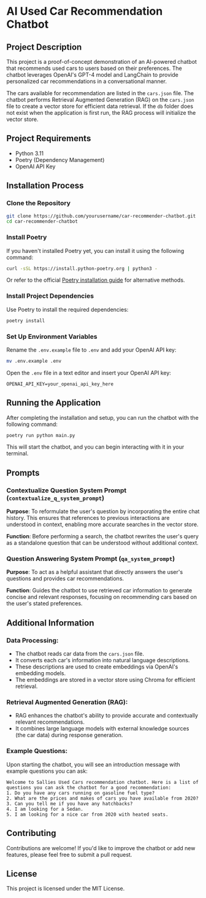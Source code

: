 # AI Used Car Recommendation Chatbot

## Project Description
This project is a proof-of-concept demonstration of an AI-powered chatbot that recommends used cars to users based on their preferences. The chatbot leverages OpenAI's GPT-4 model and LangChain to provide personalized car recommendations in a conversational manner.

The cars available for recommendation are listed in the `cars.json` file. The chatbot performs Retrieval Augmented Generation (RAG) on the `cars.json` file to create a vector store for efficient data retrieval. If the `db` folder does not exist when the application is first run, the RAG process will initialize the vector store.

## Project Requirements
- Python 3.11
- Poetry (Dependency Management)
- OpenAI API Key

## Installation Process

### Clone the Repository

```bash
git clone https://github.com/yourusername/car-recommender-chatbot.git
cd car-recommender-chatbot
```

### Install Poetry

If you haven't installed Poetry yet, you can install it using the following command:

```bash
curl -sSL https://install.python-poetry.org | python3 -
```

Or refer to the official [Poetry installation guide](https://python-poetry.org/docs/) for alternative methods.

### Install Project Dependencies

Use Poetry to install the required dependencies:

```bash
poetry install
```

### Set Up Environment Variables

Rename the `.env.example` file to `.env` and add your OpenAI API key:

```bash
mv .env.example .env
```

Open the `.env` file in a text editor and insert your OpenAI API key:

```env
OPENAI_API_KEY=your_openai_api_key_here
```

## Running the Application
After completing the installation and setup, you can run the chatbot with the following command:

```bash
poetry run python main.py
```

This will start the chatbot, and you can begin interacting with it in your terminal.

## Prompts

### Contextualize Question System Prompt (`contextualize_q_system_prompt`)

**Purpose**: To reformulate the user's question by incorporating the entire chat history. This ensures that references to previous interactions are understood in context, enabling more accurate searches in the vector store.

**Function**: Before performing a search, the chatbot rewrites the user's query as a standalone question that can be understood without additional context.

### Question Answering System Prompt (`qa_system_prompt`)

**Purpose**: To act as a helpful assistant that directly answers the user's questions and provides car recommendations.

**Function**: Guides the chatbot to use retrieved car information to generate concise and relevant responses, focusing on recommending cars based on the user's stated preferences.

## Additional Information

### Data Processing:
- The chatbot reads car data from the `cars.json` file.
- It converts each car's information into natural language descriptions.
- These descriptions are used to create embeddings via OpenAI's embedding models.
- The embeddings are stored in a vector store using Chroma for efficient retrieval.

### Retrieval Augmented Generation (RAG):
- RAG enhances the chatbot's ability to provide accurate and contextually relevant recommendations.
- It combines large language models with external knowledge sources (the car data) during response generation.

### Example Questions:
Upon starting the chatbot, you will see an introduction message with example questions you can ask:

```vbnet
Welcome to Sallies Used Cars recommendation chatbot. Here is a list of questions you can ask the chatbot for a good recommendation:
1. Do you have any cars running on gasoline fuel type?
2. What are the prices and makes of cars you have available from 2020?
3. Can you tell me if you have any hatchbacks?
4. I am looking for a Sedan.
5. I am looking for a nice car from 2020 with heated seats.
```

## Contributing
Contributions are welcome! If you'd like to improve the chatbot or add new features, please feel free to submit a pull request.

## License
This project is licensed under the MIT License.
